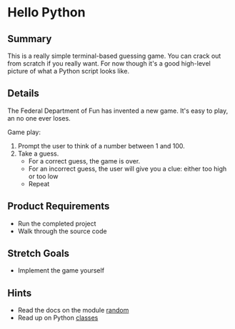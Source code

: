 # Hello Python

## Summary
This is a really simple terminal-based guessing game. You can crack out
from scratch if you really want. For now though it's a good high-level
picture of what a Python script looks like.

## Details

The Federal Department of Fun has invented a new game. It's 
easy to play, an no one ever loses. 

Game play:
  1. Prompt the user to think of a number between 1 and 100.
  2. Take a guess.
     - For a correct guess, the game is over.
     - For an incorrect guess, the user will give you a clue: either
       too high or too low
     - Repeat 


## Product Requirements
* Run the completed project 
* Walk through the source code


## Stretch Goals
* Implement the game yourself














## Hints
* Read the docs on the module [random](https://docs.python.org/3/library/random.html)
* Read up on Python [classes](https://docs.python.org/3/tutorial/classes.html)

